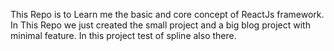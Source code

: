 This Repo is to Learn me the basic and core concept of ReactJs framework.
In This Repo we just created the small project and a big blog project with minimal feature.
In this project test of spline also there.
